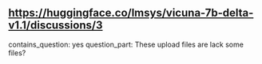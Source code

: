 ## https://huggingface.co/lmsys/vicuna-7b-delta-v1.1/discussions/3

contains_question: yes
question_part: These upload files are lack some files?